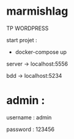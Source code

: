# marmishlag
TP WORDPRESS

start projet : 

* docker-compose up

server -> localhost:5556

bdd -> localhost:5234

# admin : 
username : admin

password : 123456
